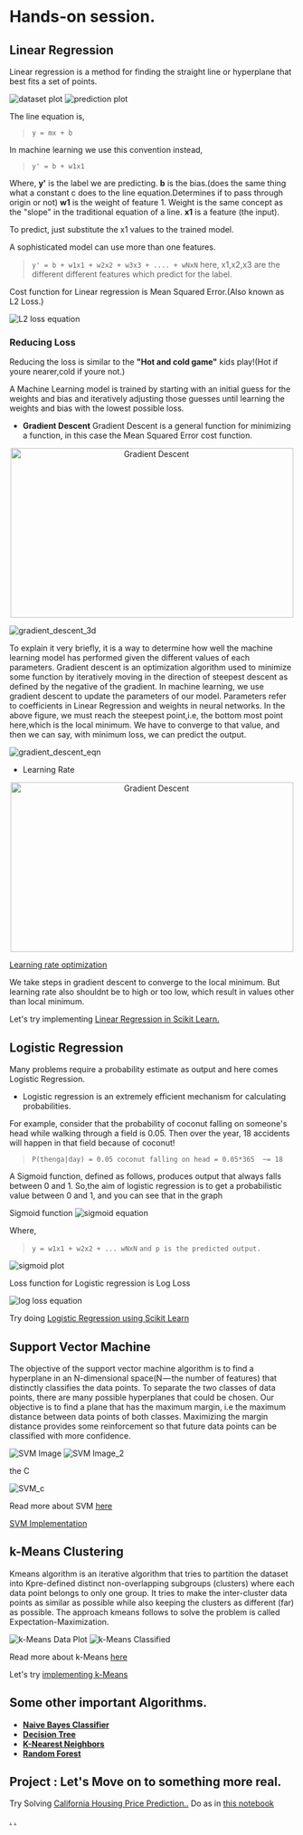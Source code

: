 # Hands-on session.

## Linear Regression

Linear regression is a method for finding the straight line or hyperplane that best fits a set of points.

![dataset plot](assets/linear_regression_data.png)
![prediction plot](assets/linear_regression_inference_line.png)

The line equation is,

> `y = mx + b` 

In machine learning we use this convention instead,

> `y' = b + w1x1`

Where,
**y'** is the label we are predicting.
**b** is the bias.(does the same thing what a constant c does to the line equation.Determines if to pass through origin or not)
**w1** is the weight of feature 1. Weight is the same concept as the "slope" in the traditional equation of a line.
**x1** is a feature (the input).

To predict, just substitute the x1 values to the trained model.

A sophisticated model can use more than one features.

> `y' = b + w1x1 + w2x2 + w3x3 + .... + wNxN`
> here, x1,x2,x3 are the different different features which predict for the label.

Cost function for Linear regression is Mean Squared Error.(Also known as L2 Loss.)

![L2 loss equation](assets/L2_loss_equation.gif)

### Reducing Loss
Reducing the loss is similar to the **"Hot and cold game"** kids play!(Hot if youre nearer,cold if youre not.)

A Machine Learning model is trained by starting with an initial guess for the weights and bias and iteratively adjusting those guesses until learning the weights and bias with the lowest possible loss.

* **Gradient Descent**
Gradient Descent is a general function for minimizing a function, in this case the Mean Squared Error cost function.

<p align="center">
<img src="https://cdn-images-1.medium.com/max/1600/0*rBQI7uBhBKE8KT-X.png" height="300" width="500" alt="Gradient Descent"/>
</p>

![gradient_descent_3d](assets/gradient_descent3d.png)
  

To explain it very briefly, it is a way to determine how well the machine learning model has performed given the different values of each parameters.
Gradient descent is an optimization algorithm used to minimize some function by iteratively moving in the direction of steepest descent as defined by the negative of the gradient. In machine learning, we use gradient descent to update the parameters of our model. Parameters refer to coefficients in Linear Regression and weights in neural networks.
In the above figure, we must reach the steepest point,i.e, the bottom most point here,which is the local minimum. We have to converge to that value, and then we can say, with minimum loss, we can predict the output.

![gradient_descent_eqn](assets/gradient_descent_eqn.png)

* Learning Rate

<p align="center">
  <img src="https://cdn-images-1.medium.com/max/1600/0*QwE8M4MupSdqA3M4.png" height="300" width="500" alt="Gradient Descent"/>
</p>

[Learning rate optimization](https://developers.google.com/machine-learning/crash-course/fitter/graph)

We take steps in gradient descent to converge to the local minimum. But learning rate also shouldnt be to high or too low, which result in values other than local minimum.

Let's try implementing [Linear Regression in Scikit Learn.](https://colab.research.google.com/drive/1dbJr3bqCK8PIeavB0jHYWU0xZpkLm5Zj)

## Logistic Regression

Many problems require a probability estimate as output and here comes Logistic Regression.
* Logistic regression is an extremely efficient mechanism for calculating probabilities.

For example, consider that the probability of coconut falling on someone's head while walking through a field is 0.05. Then over the year, 18 accidents will happen in that field because of coconut!

> ``P(thenga|day) = 0.05
> coconut falling on head =
> 0.05*365 
> ~= 18``

A Sigmoid function, defined as follows, produces output that always falls between 0 and 1. So,the aim of logistic regression is to get a probabilistic value between 0 and 1, and you can see that in the graph

Sigmoid function
![sigmoid equation](assets/sigmoid_equation.png)

Where,
> `y = w1x1 + w2x2 + ... wNxN`
> `and p is the predicted output.`

![sigmoid plot](assets/sigmoid_plot.png)

Loss function for Logistic regression is Log Loss

![log loss equation](assets/log_loss_equation.png)

Try doing [Logistic Regression using Scikit Learn](https://colab.research.google.com/drive/1tVqHkJVS6bNmCVPKRtk5FwWLYdoM85Ww)

## Support Vector Machine
The objective of the support vector machine algorithm is to find a hyperplane in an N-dimensional space(N — the number of features) that distinctly classifies the data points.
To separate the two classes of data points, there are many possible hyperplanes that could be chosen.
Our objective is to find a plane that has the maximum margin, i.e the maximum distance between data points of both classes.
Maximizing the margin distance provides some reinforcement so that future data points can be classified with more confidence.

![SVM Image](assets/svm_plot.png)
![SVM Image_2](assets/svm_plot_2.png)

the C

![SVM_c](assets/svm_c_plot.png)

Read more about SVM [here](https://towardsdatascience.com/support-vector-machine-introduction-to-machine-learning-algorithms-934a444fca47)

[SVM Implementation](https://colab.research.google.com/drive/1ul3nDq97a1fT0Li6aClV-_iVB9pursSz)

## k-Means Clustering

Kmeans algorithm is an iterative algorithm that tries to partition the dataset into Kpre-defined distinct non-overlapping subgroups (clusters) where each data point belongs to only one group. It tries to make the inter-cluster data points as similar as possible while also keeping the clusters as different (far) as possible. The approach kmeans follows to solve the problem is called Expectation-Maximization.

![k-Means Data Plot](assets/kmeans_data.png)
![k-Means Classified](assets/kmeans_data_centeroid_plot.png)

Read more about k-Means [here](https://towardsdatascience.com/k-means-clustering-algorithm-applications-evaluation-methods-and-drawbacks-aa03e644b48a)

Let's try [implementing k-Means](https://colab.research.google.com/drive/1bxaLyMwmsHgoUjNwYB2ftHkTWklQPI52)

## Some other important Algorithms.
* **[Naive Bayes Classifier](https://towardsdatascience.com/naive-bayes-classifier-81d512f50a7c)**
* **[Decision Tree](https://towardsdatascience.com/decision-trees-in-machine-learning-641b9c4e8052)**
* **[K-Nearest Neighbors](https://towardsdatascience.com/machine-learning-basics-with-the-k-nearest-neighbors-algorithm-6a6e71d01761)**
* **[Random Forest](https://towardsdatascience.com/understanding-random-forest-58381e0602d2)**

## Project : Let's Move on to something more real.
Try Solving [California Housing Price Prediction..](https://www.kaggle.com/camnugent/california-housing-prices)
Do as in [this notebook](https://colab.research.google.com/drive/1Pea-fn96TO18MsjRHC87C0fICy7Wx8XG)

[.](https://www.kaggle.com/gokuldas027/housing-price-prediction-with-linear-regression)
[.](https://colab.research.google.com/drive/1YeLRjVigxw3QJSNJejItGxLynX7MDNw9)
